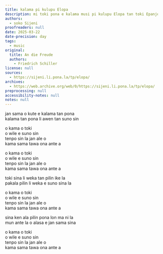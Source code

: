 ```yaml
---
title: kalama pi kulupu Elopa
description: mi toki pona e kalama musi pi kulupu Elopa tan toki Epanjo.
authors:
  - soko Sijeni
proofreaders: null
date: 2025-03-22
date-precision: day
tags:
  - music
original:
  title: An die Freude
  authors:
    - Friedrich Schiller
license: null
sources:
  - https://sijeni.li.pona.la/tp/elopa/
archives:
  - https://web.archive.org/web/0/https://sijeni.li.pona.la/tp/elopa/
preprocessing: null
accessibility-notes: null
notes: null
---
```


jan sama o kute e kalama tan pona  
kalama tan pona li awen tan suno sin

o kama o toki  
o wile e suno sin  
tenpo sin la jan ale o  
kama sama tawa ona ante a

o kama o toki  
o wile e suno sin  
tenpo sin la jan ale o  
kama sama tawa ona ante a

toki sina li weka tan pilin ike la  
pakala pilin li weka e suno sina la

o kama o toki  
o wile e suno sin  
tenpo sin la jan ale o  
kama sama tawa ona ante a

sina ken ala pilin pona lon ma ni la  
mun ante la o alasa e jan sama sina

o kama o toki  
o wile e suno sin  
tenpo sin la jan ale o  
kama sama tawa ona ante a
